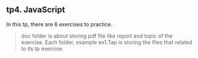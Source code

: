 ## tp4. JavaScript
In this tp, there are 6 exercises to practice.
> doc folder is about storing pdf file like report and topic of the exercise.
> Each folder, example ex1.Tap is storing the files that related to its tp exercise. 
